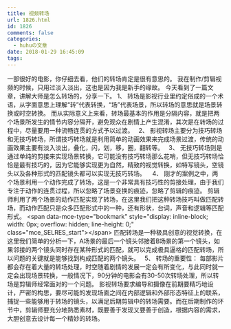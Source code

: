 ```yaml
---
title: 视频转场
url: 1826.html
id: 1826
comments: false
categories:
  - huhuの文章
date: 2018-01-29 16:45:09
tags:
---
```


一部很好的电影，你仔细去看，他们的转场肯定是很有意思的。 我在制作/剪辑视频的时候，只用过淡入淡出，这也是因为我是新手的缘故。 今天看到了一篇文章，讲解大师是怎么转场的，分享一下。 1、 转场是影视行业里约定俗成的一个术语，从字面意思上理解“转”代表转换，“场”代表场景，所以转场的意思就是场景转换或时空转换。 而从实际意义上来看，转场最基本的作用是分隔内容，就是把两个场景所发生的情节内容分隔开，避免观众在剧情上产生混淆，其次是在转场的过程中，尽量要用一种流畅连贯的方式予以过渡。   2、 影视转场主要分为技巧转场和无技巧转场，所谓技巧转场就是利用简单的动画效果来完成场景过渡，传统的动画效果主要有淡入淡出，叠化，闪，划，移，圈，翻转等。   3、 无技巧转场则是通过单纯的剪接来实现场景转换，它可能没有技巧转场那么花哨，但无技巧转场恰恰是最有技巧的，因为它能够实现更为自然，精致的视觉转换，如特写镜头，空镜头以及各种形式的匹配镜头都可以实现无技巧转场。 <span data-mce-type="bookmark" style="display: inline-block; width: 0px; overflow: hidden; line-height: 0;" class="mce\_SELRES\_start">﻿</span>   4、 刚才的案例之中，两个场景利用一个动作完成了转场，这是一个非常具有技巧性的剪接处理，由于我们专注于动作的连贯过程，所以忽略了场景变换的痕迹，忽略了剪辑的痕迹。 剪辑师利用了两个场景的动作匹配实现了转场，在这里我们把这种转场技巧叫做匹配转场，而动作匹配只是众多匹配形式中的一种，还有形状，台词，声音和逻辑等匹配形式。 <span data-mce-type="bookmark" style="display: inline-block; width: 0px; overflow: hidden; line-height: 0;" class="mce\_SELRES\_start">﻿</span>&lt;span data-mce-type="bookmark" style="display: inline-block; width: 0px; overflow: hidden; line-height: 0;" class="mce\_SELRES\_start"&gt;﻿&lt;/span&gt; 匹配转场是一种极具创意的视觉转换，在这里我们简单的分析一下，A场景的最后一个镜头邻接着B场景的第一个镜头，如果邻接的两个镜头同时存在某种形式的匹配，就可以完成极具逼格的匹配转场，所以问题的关键就是能够找到构成匹配的两个镜头。   5、 转场的重要性： 每部影片都会存在着大量的转场处理，时空随着剧情的发展一定会有所变化，与此同时就一定会出现场景转换，一般情况下，90分钟的电影会有30-50次转场处理，所以转场是剪辑师经常面对的一个问题。 影视转场要求编导和摄像在前期要精巧地设计，严密的构思，要尽可能的发现场面之间在内部逻辑和外部形态特征上的联系，捕捉一些能够用于转场的镜头，以满足后期剪辑中的转场需要。而在后期制作的环节中，剪辑师要充分地熟悉素材，既要善于发现又要善于创造，根据内容的需求，大胆创意去设计每一个精妙的转场。